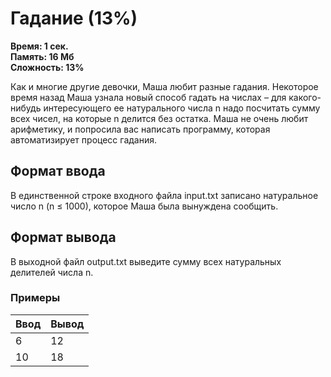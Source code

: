 <h1 class="title">Гадание (13%)</h1>
<p><b>Время: 1 сек.<br>Память: 16 Мб<br>Сложность: 13%</b></p>
<p>Как и многие другие девочки, Маша любит разные гадания. Некоторое время назад Маша узнала новый способ гадать на числах – для какого-нибудь интересующего ее натурального числа n надо посчитать сумму всех чисел, на которые n делится без остатка. Маша не очень любит арифметику, и попросила вас написать программу, которая автоматизирует процесс гадания.</p>
<h2>Формат ввода</h2>
<p>В единственной строке входного файла input.txt записано натуральное число n (n ≤ 1000), которое Маша была вынуждена сообщить.</p>
<h2>Формат вывода</h2>
<p>В выходной файл output.txt выведите сумму всех натуральных делителей числа n.</p>
<h3>Примеры</h3>
<table class="sample-tests">
  <thead>
     <tr>
        <th>Ввод</th>
        <th>Вывод</th>
     </tr>
  </thead>
  <tbody>
     <tr>
        <td>6</td>
        <td>12</td>
     </tr>
     <tr>
         <td>10</td>
         <td>18</td>
     </tr>
  </tbody>
</table>